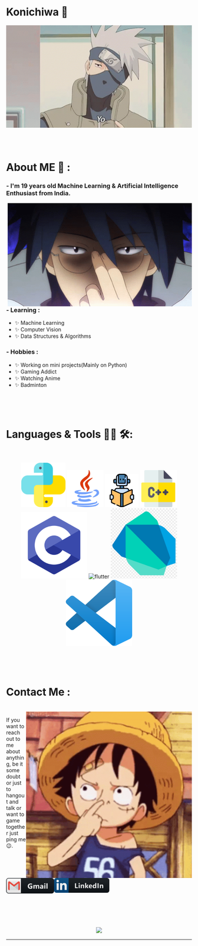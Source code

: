 # Konichiwa 👋

<div align="center">
<img hight="300" width="700" alt="GIF" align="center" src="https://github.com/anshul-sharma-2002/anshul-sharma-2002/blob/master/assets/yo.gif">
</div>

</br>
</br>
</br>


# About ME 💬 :

### - I'm 19 years  old Machine Learning & Artificial Intelligence Enthusiast from India.

<img hight="400" width="500" alt="GIF" align="right" src="https://github.com/anshul-sharma-2002/anshul-sharma-2002/blob/master/assets/glasses.gif">

### - Learning :
- ✨ Machine Learning
- ✨ Computer Vision
- ✨ Data Structures & Algorithms

### - Hobbies : 
- ✨ Working on mini projects(Mainly on Python)
- ✨ Gaming Addict
- ✨ Watching Anime
- ✨ Badminton

</br>
</br>
</br>



# Languages & Tools 👨‍💻 🛠:
</br>

<p align="center">

<!-- For more icons please follow  https://github.com/MikeCodesDotNET/ColoredBadges -->
<img src="https://github.com/anshul-sharma-2002/anshul-sharma-2002/blob/master/assets/python.png" alt="python" width="120" hight="50">
<img src="https://github.com/anshul-sharma-2002/anshul-sharma-2002/blob/master/assets/java.png" alt="java"  width="100" hight="50">
<img src="https://github.com/anshul-sharma-2002/anshul-sharma-2002/blob/master/assets/learning.png" alt="AI" width="90" hight="50">
<img src="https://github.com/anshul-sharma-2002/anshul-sharma-2002/blob/master/assets/c.png" alt="c++" width="100" hight="50">
<img src="https://github.com/anshul-sharma-2002/anshul-sharma-2002/blob/master/assets/c-programming-569564.png" alt="c" width="180" hight="50">
<img src="https://github.com/anshul-sharma-2002/anshul-sharma-2002/blob/master/assets/flutter12
.png" alt="flutter" width="180" hight="50">
<img src="https://github.com/anshul-sharma-2002/anshul-sharma-2002/blob/master/assets/dart.png" alt="dart" width="180" hight="50">
<img src="https://github.com/anshul-sharma-2002/anshul-sharma-2002/blob/master/assets/vscode.png" alt="vscode" width="180" hight="50">
<!-- </br>
<img src="https://github.com/anshul-sharma-2002/anshul-sharma-2002/blob/master/assets/icons/google_cloud_platform.png" alt="google_cloud_platform" width="270" hight="50">
<img src="https://github.com/anshul-sharma-2002/anshul-sharma-2002/blob/master/assets/icons/visualstudio_code.png" alt="visualstudio_code" width="240" hight="50">
</br>
<img src="https://github.com/anshul-sharma-2002/anshul-sharma-2002/blob/master/assets/icons/pc.png" alt="pc" width="100" hight="50">
<img src="https://github.com/anshul-sharma-2002/anshul-sharma-2002/blob/master/assets/icons/edge.png" alt="edge" width="100" hight="50">
<img src="https://github.com/anshul-sharma-2002/anshul-sharma-2002/blob/master/assets/icons/playstation@3x.png" alt="playstation" width="150" hight="50"> -->
</p>
</br>
</br>
</br>



# Contact Me :

<p>
 </br>


<img hight="320" width="450" align="right" alt="GIF" src="https://github.com/anshul-sharma-2002/anshul-sharma-2002/blob/master/assets/luffy.gif">


If you want to reach out to me about anything, be it some doubt or just to hangout and talk or want to game together just ping me 😉.

<a href="mailto:anshulpuransharma@gmail.com">
 <img align="left" alt="Gmail" width="130" hight="100" src="https://github.com/anshul-sharma-2002/anshul-sharma-2002/blob/master/assets/icons/gmail.png" />
</a>
<a href="https://www.linkedin.com/in/anshul-sharma-1232a91b0/">
  <img align="left" alt="Linkedin" width="150" hight="100" src="https://github.com/anshul-sharma-2002/anshul-sharma-2002/blob/master/assets/icons/linkedin.png" />
</br>
</br>
</br>
<!-- </a>
<a href="https://www.reddit.com/user/X_Ashutosh_X">
  <img align="left" alt=" Reddit" width="130" hight="100" src="https://github.com/anshul-sharma-2002/anshul-sharma-2002/blob/master/assets/icons/reddit.png" />
</a>
<a href="https://steamcommunity.com/profiles/76561198182224539/">
  <img align="left" alt="Steam" width="130" hight="100" src="https://github.com/anshul-sharma-2002/anshul-sharma-2002/blob/master/assets/icons/steam.png" />
</a> -->
 </p>
 

</br>
</br>
</br>
</br>
</br>
</br>
</br>



<p align="center" >  
  <a href="https://github.com/anuraghazra/github-readme-stats"> 
<img  src="https://github-readme-stats.vercel.app/api?username=anshul-sharma-2002&&show_icons=true&theme=radical"/>
  </a>
  </p>

*************

